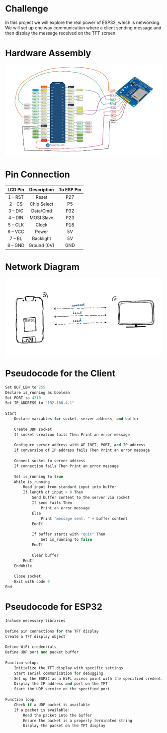 # Challenge

In this project we will explore the real power of ESP32, which is networking. We will set up one way communication where a client sending message and then display the message received on the TFT screen.

# Hardware Assembly

<img src="https://raw.githubusercontent.com/matoanbach/Starter-Kit/main/pics/p2.png">

# Pin Connection

| LCD Pin | Description | To ESP Pin |
| :-----: | :---------: | :--------: |
| 1 – RST |    Reset    |    P27     |
| 2 – CS  | Chip Select |     P5     |
| 3 – D/C |  Data/Cmd   |    P32     |
| 4 – DIN | MOSI Slave  |    P23     |
| 5 – CLK |    Clock    |    P18     |
| 6 – VCC |    Power    |     5V     |
| 7 – BL  |  Backlight  |     5V     |
| 8 – GND | Ground (0V) |    GND     |

# Network Diagram

<img src="https://raw.githubusercontent.com/matoanbach/Starter-Kit/main/pics/p5_1.jpeg">

# Pseudocode for the Client

```cpp
Set BUF_LEN to 255
Declare is_running as boolean
Set PORT to 4210
Set IP_ADDRESS to "192.168.4.1"

Start
    Declare variables for socket, server address, and buffer

    Create UDP socket
    If socket creation fails Then Print an error message

    Configure server address with AF_INET, PORT, and IP address
    If conversion of IP address fails Then Print an error message

    Connect socket to server address
    If connection fails Then Print an error message

    Set is_running to true
    While is_running
        Read input from standard input into buffer
        If length of input > 0 Then
            Send buffer content to the server via socket
            If send fails Then
                Print an error message
            Else
                Print "message sent: " + buffer content
            EndIf

            If buffer starts with "quit" Then
                Set is_running to false
            EndIf

            Clear buffer
        EndIf
    EndWhile

    Close socket
    Exit with code 0
End
```

# Pseudocode for ESP32

```cpp
Include necessary libraries

Define pin connections for the TFT display
Create a TFT display object

Define WiFi credentials
Define UDP port and packet buffer

Function setup:
    Initialize the TFT display with specific settings
    Start serial communication for debugging
    Set up the ESP32 as a WiFi access point with the specified credentials
    Display the IP address and port on the TFT
    Start the UDP service on the specified port

Function loop:
    Check if a UDP packet is available
    If a packet is available:
        Read the packet into the buffer
        Ensure the packet is a properly terminated string
        Display the packet on the TFT display
```
